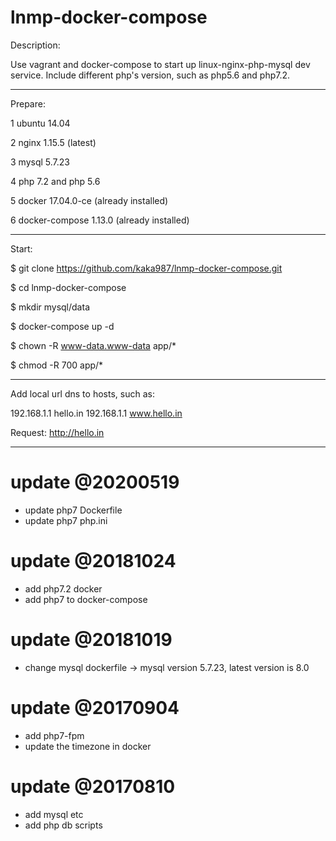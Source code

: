 # lnmp-docker-compose

Description:

Use vagrant and docker-compose to start up linux-nginx-php-mysql dev service.
Include different php's version, such as php5.6 and php7.2.

---

Prepare:

1 ubuntu 14.04

2 nginx 1.15.5 (latest)

3 mysql 5.7.23

4 php 7.2 and php 5.6

5 docker 17.04.0-ce (already installed)

6 docker-compose 1.13.0 (already installed)


---

Start:

$ git clone https://github.com/kaka987/lnmp-docker-compose.git

$ cd lnmp-docker-compose

$ mkdir mysql/data

$ docker-compose up -d 

$ chown -R www-data.www-data app/*

$ chmod -R 700 app/*

---

Add local url dns to hosts, such as:

192.168.1.1 hello.in
192.168.1.1 www.hello.in

Request: http://hello.in 

---
# update @20200519
* update php7 Dockerfile 
* update php7 php.ini

# update @20181024
* add php7.2 docker 
* add php7 to docker-compose

# update @20181019
* change mysql dockerfile -> mysql version 5.7.23, latest version is 8.0

# update @20170904
* add php7-fpm
* update the timezone in docker

# update @20170810

* add mysql etc 
* add php db scripts
